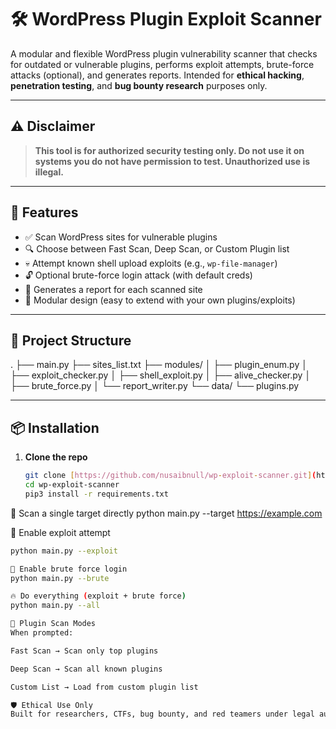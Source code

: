 # 🛠️ WordPress Plugin Exploit Scanner

A modular and flexible WordPress plugin vulnerability scanner that checks for outdated or vulnerable plugins, performs exploit attempts, brute-force attacks (optional), and generates reports. Intended for **ethical hacking**, **penetration testing**, and **bug bounty research** purposes only.

---

## ⚠️ Disclaimer

> **This tool is for authorized security testing only. Do not use it on systems you do not have permission to test. Unauthorized use is illegal.**

---

## 🚀 Features

- ✅ Scan WordPress sites for vulnerable plugins
- 🔍 Choose between Fast Scan, Deep Scan, or Custom Plugin list
- 💀 Attempt known shell upload exploits (e.g., `wp-file-manager`)
- 🔓 Optional brute-force login attack (with default creds)
- 📝 Generates a report for each scanned site
- 🧱 Modular design (easy to extend with your own plugins/exploits)

---

## 📂 Project Structure
. ├── main.py ├── sites_list.txt 
      ├── modules/ │ 
      ├── plugin_enum.py │ 
      ├── exploit_checker.py │ 
      ├── shell_exploit.py │ 
      ├── alive_checker.py │ 
      ├── brute_force.py │ 
      └── report_writer.py 
   └── data/ 
      └── plugins.py

---

## 📦 Installation

1. **Clone the repo**
   ```bash
   git clone [https://github.com/nusaibnull/wp-exploit-scanner.git](https://github.com/nusaibnull/WP-Hunter.git
   cd wp-exploit-scanner
   pip3 install -r requirements.txt

🔸 Scan a single target directly
   python main.py --target https://example.com

🧨 Enable exploit attempt
   ```bash
python main.py --exploit

🔑 Enable brute force login
   python main.py --brute

🔥 Do everything (exploit + brute force)
   python main.py --all

🧠 Plugin Scan Modes
When prompted:

Fast Scan → Scan only top plugins

Deep Scan → Scan all known plugins

Custom List → Load from custom plugin list

🛡️ Ethical Use Only
Built for researchers, CTFs, bug bounty, and red teamers under legal authorization. Respect the rules.
